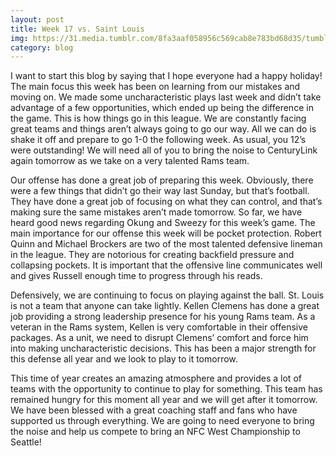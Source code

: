 ```yaml
---
layout: post
title: Week 17 vs. Saint Louis
img: https://31.media.tumblr.com/8fa3aaf058956c569cab8e783bd68d35/tumblr_inline_myj1j76tcN1s9406j.jpg
category: blog
---
```

I want to start this blog by saying that I hope everyone had a happy holiday! The main focus this week has been on learning from our mistakes and moving on. We made some uncharacteristic plays last week and didn’t take advantage of a few opportunities, which ended up being the difference in the game. This is how things go in this league. We are constantly facing great teams and things aren’t always going to go our way. All we can do is shake it off and prepare to go 1-0 the following week. As usual, you 12’s were outstanding! We will need all of you to bring the noise to CenturyLink again tomorrow as we take on a very talented Rams team.

Our offense has done a great job of preparing this week. Obviously, there were a few things that didn’t go their way last Sunday, but that’s football. They have done a great job of focusing on what they can control, and that’s making sure the same mistakes aren’t made tomorrow. So far, we have heard good news regarding Okung and Sweezy for this week’s game. The main importance for our offense this week will be pocket protection. Robert Quinn and Michael Brockers are two of the most talented defensive lineman in the league. They are notorious for creating backfield pressure and collapsing pockets. It is important that the offensive line communicates well and gives Russell enough time to progress through his reads.

Defensively, we are continuing to focus on playing against the ball. St. Louis is not a team that anyone can take lightly. Kellen Clemens has done a great job providing a strong leadership presence for his young Rams team. As a veteran in the Rams system, Kellen is very comfortable in their offensive packages. As a unit, we need to disrupt Clemens’ comfort and force him into making uncharacteristic decisions. This has been a major strength for this defense all year and we look to play to it tomorrow.

This time of year creates an amazing atmosphere and provides a lot of teams with the opportunity to continue to play for something. This team has remained hungry for this moment all year and we will get after it tomorrow. We have been blessed with a great coaching staff and fans who have supported us through everything. We are going to need everyone to bring the noise and help us compete to bring an NFC West Championship to Seattle!